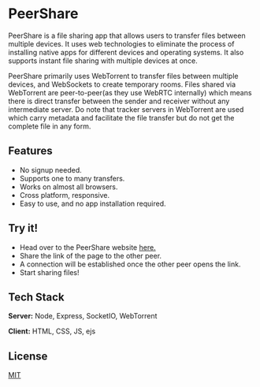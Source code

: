 
# PeerShare

PeerShare is a file sharing app that allows users to transfer files between multiple devices. It uses web technologies to eliminate the process of installing native apps for different devices and operating systems. It also supports instant file sharing with multiple devices at once.

PeerShare primarily uses WebTorrent to transfer files between multiple devices, and WebSockets to create temporary rooms. Files shared via WebTorrent are peer-to-peer(as they use WebRTC internally) which means there is direct transfer between the sender and receiver without any intermediate server. Do note that tracker servers in WebTorrent are used which carry metadata and facilitate the file transfer but do not get the complete file in any form.


## Features

- No signup needed.
- Supports one to many transfers.
- Works on almost all browsers.
- Cross platform, responsive.
- Easy to use, and no app installation required.


## Try it!

- Head over to the PeerShare website [here.](https://peershare-app.onrender.com/)
- Share the link of the page to the other peer.
- A connection will be established once the other peer opens the link.
- Start sharing files!


## Tech Stack

**Server:** Node, Express, SocketIO, WebTorrent

**Client:** HTML, CSS, JS, ejs


## License

[MIT](https://choosealicense.com/licenses/mit/)

